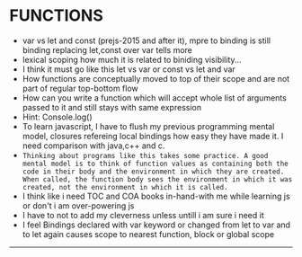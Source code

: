 # FUNCTIONS

- var vs let and const (prejs-2015 and after it), mpre to binding is still binding replacing let,const over var tells more
- lexical scoping how much it is related to biniding visibility...
- I think it must go like this let vs var or const vs let and var
- How functions are conceptually moved to top of their scope and are not part of regular top-bottom flow
- How can you write a function which will accept whole list of arguments passed to it and still stays with same expression
- Hint: Console.log()
- To learn javascript, I have to flush my previous programming mental model, closures refereing local bindings how easy they have made it. I need comparison with java,c++ and c.
- ```Thinking about programs like this takes some practice. A good mental model is to think of function values as containing both the code in their body and the environment in which they are created. When called, the function body sees the environment in which it was created, not the environment in which it is called.```
- I think like i need TOC and COA books in-hand-with me while learning js or don't i am over-powering js
- I have to not to add my cleverness unless untill i am sure i need it
- I feel Bindings declared with var keyword or changed from let to var and to let again causes scope to nearest function, block or global scope
___